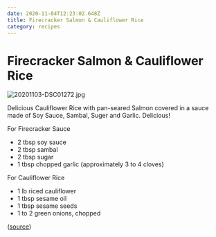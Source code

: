 ```yaml
---
date: 2020-11-04T12:23:02.648Z
title: Firecracker Salmon & Cauliflower Rice
category: recipes
---
```


# Firecracker Salmon & Cauliflower Rice

![20201103-DSC01272.jpg](https://d3khpbv2gxh34v.cloudfront.net/r/notes/20201103-DSC01272-720.jpg "1.5")

Delicious Cauliflower Rice with pan-seared Salmon covered in a sauce made of Soy Sauce, Sambal, Suger and Garlic. Delicious!

For Firecracker Sauce

* 2 tbsp soy sauce
* 2 tbsp sambal
* 2 tbsp sugar
* 1 tbsp chopped garlic (approximately 3 to 4 cloves)

For Cauliflower Rice

* 1 lb riced cauliflower
* 1 tbsp sesame oil
* 1 tbsp sesame seeds
* 1 to 2 green onions, chopped

([source](https://seonkyounglongest.com/firecracker-salmon/))
